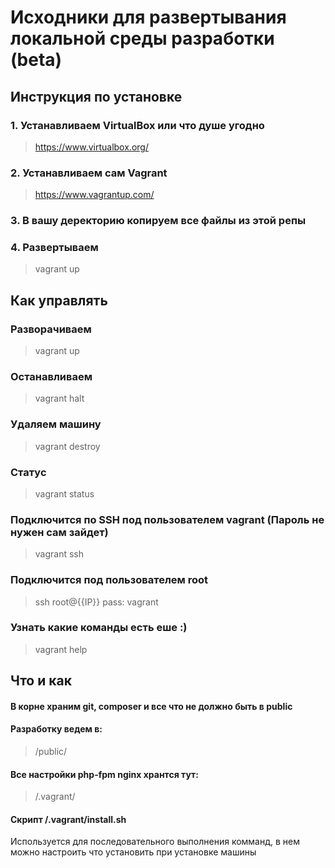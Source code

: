 # Исходники для развертывания локальной среды разработки (beta)

## Инструкция по установке

### 1. Устанавливаем VirtualBox или что душе угодно

> https://www.virtualbox.org/

### 2. Устанавливаем сам Vagrant

> https://www.vagrantup.com/

### 3. В вашу деректорию копируем все файлы из этой репы

### 4. Развертываем

> vagrant up

## Как управлять

### Разворачиваем

> vagrant up

### Останавливаем

> vagrant halt

### Удаляем машину

> vagrant destroy

### Статус

> vagrant status

### Подключится по SSH под пользователем vagrant (Пароль не нужен сам зайдет)

> vagrant ssh

### Подключится под пользователем root

> ssh root@{{IP}}
> pass: vagrant

### Узнать какие команды есть еше :)

> vagrant help

## Что и как

#### В корне храним git, composer и все что не должно быть в public

#### Разработку ведем в:

>/public/

#### Все настройки php-fpm nginx хрантся тут:

>/.vagrant/

#### Скрипт /.vagrant/install.sh

Используется для последовательного выполнения комманд, в нем можно настроить что установить при установке машины
